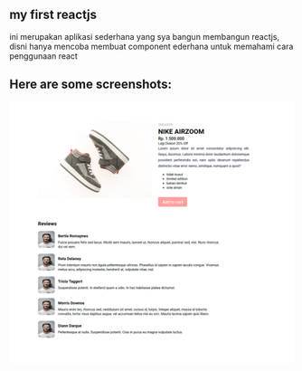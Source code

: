 ## my first reactjs
ini merupakan aplikasi sederhana yang sya bangun membangun reactjs, disni hanya mencoba membuat component ederhana untuk memahami cara penggunaan react


## Here are some screenshots:

![Screenshot_2019-04-11 - Ms Duane Welch(2)](rap.png)